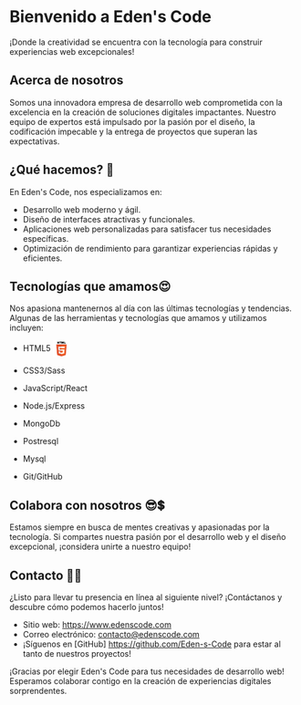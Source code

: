 # Bienvenido a Eden's Code

¡Donde la creatividad se encuentra con la tecnología para construir experiencias web excepcionales!

## Acerca de nosotros

Somos una innovadora empresa de desarrollo web comprometida con la excelencia en la creación de soluciones digitales impactantes. Nuestro equipo de expertos está impulsado por la pasión por el diseño, la codificación impecable y la entrega de proyectos que superan las expectativas.

## ¿Qué hacemos? 🤑

En Eden's Code, nos especializamos en:

- Desarrollo web moderno y ágil.
- Diseño de interfaces atractivas y funcionales.
- Aplicaciones web personalizadas para satisfacer tus necesidades específicas.
- Optimización de rendimiento para garantizar experiencias rápidas y eficientes.

## Tecnologías que amamos😍

Nos apasiona mantenernos al día con las últimas tecnologías y tendencias. Algunas de las herramientas y tecnologías que amamos y utilizamos incluyen:

- HTML5 <img src="html.png" width="30" height="30" align=center alt="HTML5">

- CSS3/Sass
- JavaScript/React
- Node.js/Express
- MongoDb
- Postresql
- Mysql
- Git/GitHub

## Colabora con nosotros 😎💲

Estamos siempre en busca de mentes creativas y apasionadas por la tecnología. Si compartes nuestra pasión por el desarrollo web y el diseño excepcional, ¡considera unirte a nuestro equipo!

## Contacto 🧑‍💻

¿Listo para llevar tu presencia en línea al siguiente nivel? ¡Contáctanos y descubre cómo podemos hacerlo juntos!

- Sitio web: https://www.edenscode.com
- Correo electrónico: contacto@edenscode.com
- ¡Síguenos en [GitHub] https://github.com/Eden-s-Code para estar al tanto de nuestros proyectos!

¡Gracias por elegir Eden's Code para tus necesidades de desarrollo web! Esperamos colaborar contigo en la creación de experiencias digitales sorprendentes.
